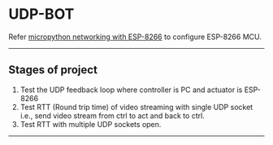 # UDP-BOT
Refer [micropython networking with ESP-8266](https://docs.micropython.org/en/latest/esp8266/tutorial/network_basics.html) to configure ESP-8266 MCU.
* * *
## Stages of project
1. Test the UDP feedback loop where controller is PC and actuator is ESP-8266
2. Test RTT (Round trip time) of video streaming with single UDP socket i.e., send video stream from ctrl to act and back to ctrl.
3. Test RTT with multiple UDP sockets open.

* * *

